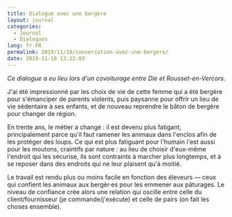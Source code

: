 ```yaml
---
title: Dialogue avec une bergère
layout: journal
categories:
  - Journal
  - Dialogues
lang: fr-FR
permalink: 2019/11/18/conversation-avec-une-bergere/
date: 2019-11-18 13:22:03
---
```


<i>Ce dialogue a eu lieu lors d'un covoiturage entre Die et Rousset-en-Vercors</i>.

J'ai été impressionné par les choix de vie de cette femme qui a été bergère pour s'émanciper de parents violents, puis paysanne pour offrir un lieu de vie sédentaire à ses enfants, et de nouveau reprendre le bâton de bergère pour changer de région.

En trente ans, le métier a changé : il est devenu plus fatigant, principalement parce qu'il faut ramener les animaux dans l'enclos afin de les protéger des loups. Ce qui est plus fatiguant pour l'humain l'est aussi pour les moutons, craintifs par nature : au lieu de choisir d'eux-même l'endroit qui les sécurise, ils sont contraints à marcher plus longtemps, et à se reposer dans des endroits qui ne leur plaisent qu'à moitié.

Le travail est rendu plus ou moins facile en fonction des éleveurs — ceux qui confient les animaux aux bergèr·es pour les emmener aux pâturages. Le niveau de confiance crée alors une relation qui oscille entre celle du client/fournisseur (je commande/j'exécute) et celle de pairs (on fait les choses ensemble).

